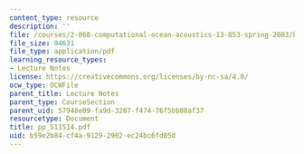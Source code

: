 ```yaml
---
content_type: resource
description: ''
file: /courses/2-068-computational-ocean-acoustics-13-853-spring-2003/b59e2b84cf4a91292902ec24bc6fd05d_pp_511514.pdf
file_size: 94631
file_type: application/pdf
learning_resource_types:
- Lecture Notes
license: https://creativecommons.org/licenses/by-nc-sa/4.0/
ocw_type: OCWFile
parent_title: Lecture Notes
parent_type: CourseSection
parent_uid: 57948e09-fa9d-3287-f474-76f5bb88af37
resourcetype: Document
title: pp_511514.pdf
uid: b59e2b84-cf4a-9129-2902-ec24bc6fd05d
---
```

